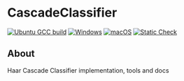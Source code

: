 # CascadeClassifier

[![Ubuntu GCC build](https://github.com/vladiant/CascadeClassifier/actions/workflows/ubuntu.yml/badge.svg)](https://github.com/vladiant/CascadeClassifier/actions/workflows/ubuntu.yml)
[![Windows](https://github.com/vladiant/CascadeClassifier/actions/workflows/windows.yml/badge.svg)](https://github.com/vladiant/CascadeClassifier/actions/workflows/windows.yml)
[![macOS](https://github.com/vladiant/CascadeClassifier/actions/workflows/macos.yml/badge.svg)](https://github.com/vladiant/CascadeClassifier/actions/workflows/macos.yml)
[![Static Check](https://github.com/vladiant/CascadeClassifier/actions/workflows/static_check.yml/badge.svg)](https://github.com/vladiant/CascadeClassifier/actions/workflows/static_check.yml)
## About

Haar Cascade Classifier implementation, tools and docs
